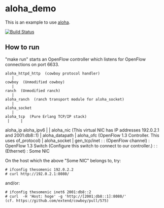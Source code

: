 aloha_demo
==========

This is an example to use [aloha](https://github.com/yamt/aloha).

[![Build Status](https://travis-ci.org/yamt/aloha_demo.png?branch=master)](https://travis-ci.org/yamt/aloha_demo)

How to run
----------

"make run" starts an OpenFlow controller which listens for OpenFlow
connections on port 6633.

    aloha_httpd_http  (cowboy protocol handler)
       |
    cowboy  (Unmodified cowboy)
       |
    ranch  (Unmodified ranch)
       |
    aloha_ranch  (ranch transport module for aloha_socket)
       |
    aloha_socket
       |
    aloha_tcp  (Pure Erlang TCP/IP stack)
     |     |
 aloha_ip aloha_ipv6
     |     |
    aloha_nic  (This virtual NIC has IP addresses 192.0.2.1 and 2001:db8::1)
       |
    aloha_datapath
       |
    aloha_ofc  (OpenFlow 1.3 Controller.  This uses of_protocol)
       |
    aloha_socket
       |
    gen_tcp/inet
       :
       : (OpenFlow channel)
       :
    OpenFlow 1.3 Switch  (Configure this switch to connect to our controller.)
       :
       : (Ethernet)
       :
    Some NIC

On the host which the above "Some NIC" belongs to, try:

    # ifconfig thesomenic 192.0.2.2
    # curl http://192.0.2.1:8080/

and/or:

    # ifconfig thesomenic inet6 2001:db8::2
    # curl  -H 'Host: hoge' -g 'http://[2001:db8::1]:8080/'
    (cf. https://github.com/extend/cowboy/pull/575)
